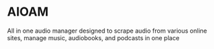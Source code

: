 # AIOAM
All in one audio manager designed to scrape audio from various online sites, manage music, audiobooks, and podcasts in one place
